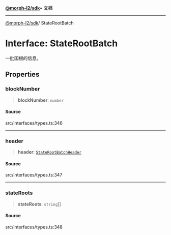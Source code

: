 [**@morph-l2/sdk**](../globals.md)• **文档**

***

[@morph-l2/sdk](../globals.md)/ StateRootBatch

# Interface: StateRootBatch

一批国根的信息。

## Properties

### blockNumber

> **blockNumber**: `number`

#### Source

src/interfaces/types.ts:346

***

### header

> **header**: [`StateRootBatchHeader`](StateRootBatchHeader.md)

#### Source

src/interfaces/types.ts:347

***

### stateRoots

> **stateRoots**: `string`[]

#### Source

src/interfaces/types.ts:348
